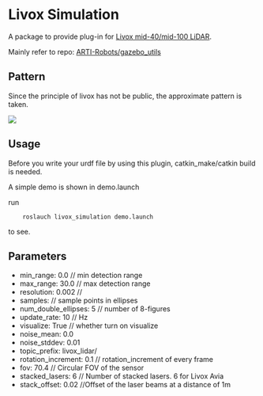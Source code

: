 # Livox Simulation 
A package to provide plug-in for [Livox mid-40/mid-100 LiDAR](https://www.livoxtech.com/mid-40-and-mid-100). 

Mainly refer to repo: [ARTI-Robots/gazebo_utils](https://github.com/ARTI-Robots/gazebo_utils)

## Pattern

Since the principle of livox has not be public, the approximate pattern is taken.

![](resources/pattern.gif)

## Usage
Before you write your urdf file by using this plugin, catkin_make/catkin build is needed.

A simple demo is shown in demo.launch

run 
```
    roslauch livox_simulation demo.launch
```
to see.

## Parameters

- min_range: 0.0  // min detection range
- max_range: 30.0  // max detection range
- resolution: 0.002  // 
- samples: // sample points in ellipses
- num_double_ellipses: 5 // number of 8-figures
- update_rate: 10  // Hz
- visualize: True // whether turn on visualize
- noise_mean: 0.0
- noise_stddev: 0.01
- topic_prefix: livox_lidar/
- rotation_increment: 0.1 // rotation_increment of every frame
- fov: 70.4 // Circular FOV of the sensor
- stacked_lasers: 6 // Number of stacked lasers. 6 for Livox Avia
- stack_offset: 0.02 //Offset of the laser beams at a distance of 1m
